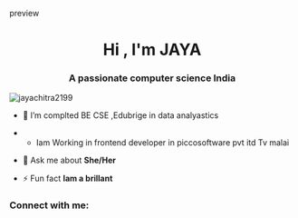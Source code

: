 
preview
<h1 align="center">Hi , I'm JAYA</h1>
<h3 align="center">A passionate computer science India</h3>

<p align="left"> <img src="https://komarev.com/ghpvc/?username=jayachitra2199&label=Profile%20views&color=0e75b6&style=flat" alt="jayachitra2199" /> </p>



- 🌱 I’m complted BE CSE ,Edubrige in data analyastics 

-  * Iam Working in frontend developer in piccosoftware pvt itd Tv malai

- 💬 Ask me about **She/Her**

- ⚡ Fun fact **Iam a brillant**

<h3 align="left">Connect with me:</h3>
<p align="left">
</p>
